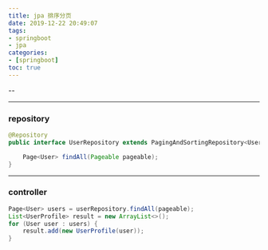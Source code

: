```yaml
---
title: jpa 排序分页
date: 2019-12-22 20:49:07
tags:
- springboot
- jpa
categories: 
- [springboot]
toc: true
---
```


--

<!-- more -->

---

### repository

```java
@Repository
public interface UserRepository extends PagingAndSortingRepository<User, Long> {

    Page<User> findAll(Pageable pageable);
}
```

---

### controller

```java
Page<User> users = userRepository.findAll(pageable);
List<UserProfile> result = new ArrayList<>();
for (User user : users) {
    result.add(new UserProfile(user));
}
```